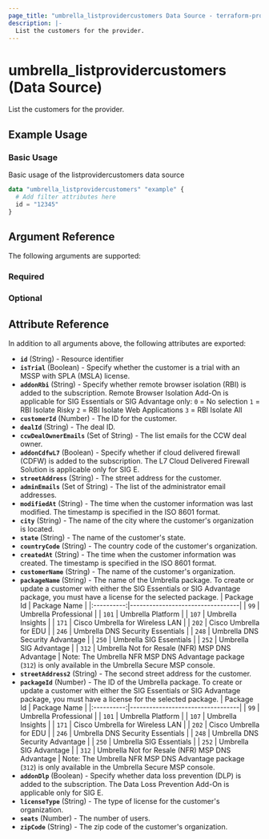 ```yaml
---
page_title: "umbrella_listprovidercustomers Data Source - terraform-provider-umbrella"
description: |-
  List the customers for the provider.
---
```


# umbrella_listprovidercustomers (Data Source)

List the customers for the provider.

## Example Usage


### Basic Usage

Basic usage of the listprovidercustomers data source

```terraform
data "umbrella_listprovidercustomers" "example" {
  # Add filter attributes here
  id = "12345"
}
```



## Argument Reference

The following arguments are supported:

### Required



### Optional



## Attribute Reference

In addition to all arguments above, the following attributes are exported:

- **`id`** (String) - Resource identifier
- **`isTrial`** (Boolean) - Specify whether the customer is a trial with an MSSP with SPLA (MSLA) license.
- **`addonRbi`** (String) - Specify whether remote browser isolation (RBI) is added to the subscription. Remote Browser Isolation Add-On is applicable for SIG Essentials or SIG Advantage only: `0` = No selection `1` = RBI Isolate Risky `2` = RBI Isolate Web Applications `3` = RBI Isolate All
- **`customerId`** (Number) - The ID for the customer.
- **`dealId`** (String) - The deal ID.
- **`ccwDealOwnerEmails`** (Set of String) - The list emails for the CCW deal owner.
- **`addonCdfwL7`** (Boolean) - Specify whether if cloud delivered firewall (CDFW) is added to the subscription. The L7 Cloud Delivered Firewall Solution is applicable only for SIG E.
- **`streetAddress`** (String) - The street address for the customer.
- **`adminEmails`** (Set of String) - The list of the administrator email addresses.
- **`modifiedAt`** (String) - The time when the customer information was last modified. The timestamp is specified in the ISO 8601 format.
- **`city`** (String) - The name of the city where the customer's organization is located.
- **`state`** (String) - The name of the customer's state.
- **`countryCode`** (String) - The country code of the customer's organization.
- **`createdAt`** (String) - The time when the customer information was created. The timestamp is specified in the ISO 8601 format.
- **`customerName`** (String) - The name of the customer's organization.
- **`packageName`** (String) - The name of the Umbrella package. To create or update a customer with either the SIG Essentials or SIG Advantage package, you must have a license for the selected package. | Package Id | Package Name | |:----------:|----------------------------------| | `99` | Umbrella Professional | | `101` | Umbrella Platform | | `107` | Umbrella Insights | | `171` | Cisco Umbrella for Wireless LAN | | `202` | Cisco Umbrella for EDU | | `246` | Umbrella DNS Security Essentials | | `248` | Umbrella DNS Security Advantage | | `250` | Umbrella SIG Essentials | | `252` | Umbrella SIG Advantage | | `312` | Umbrella Not for Resale (NFR) MSP DNS Advantage | Note: The Umbrella NFR MSP DNS Advantage package (`312`) is only available in the Umbrella Secure MSP console.
- **`streetAddress2`** (String) - The second street address for the customer.
- **`packageId`** (Number) - The ID of the Umbrella package. To create or update a customer with either the SIG Essentials or SIG Advantage package, you must have a license for the selected package. | Package Id | Package Name | |:----------:|----------------------------------| | `99` | Umbrella Professional | | `101` | Umbrella Platform | | `107` | Umbrella Insights | | `171` | Cisco Umbrella for Wireless LAN | | `202` | Cisco Umbrella for EDU | | `246` | Umbrella DNS Security Essentials | | `248` | Umbrella DNS Security Advantage | | `250` | Umbrella SIG Essentials | | `252` | Umbrella SIG Advantage | | `312` | Umbrella Not for Resale (NFR) MSP DNS Advantage | Note: The Umbrella NFR MSP DNS Advantage package (`312`) is only available in the Umbrella Secure MSP console.
- **`addonDlp`** (Boolean) - Specify whether data loss prevention (DLP) is added to the subscription. The Data Loss Prevention Add-On is applicable only for SIG E.
- **`licenseType`** (String) - The type of license for the customer's organization.
- **`seats`** (Number) - The number of users.
- **`zipCode`** (String) - The zip code of the customer's organization.



